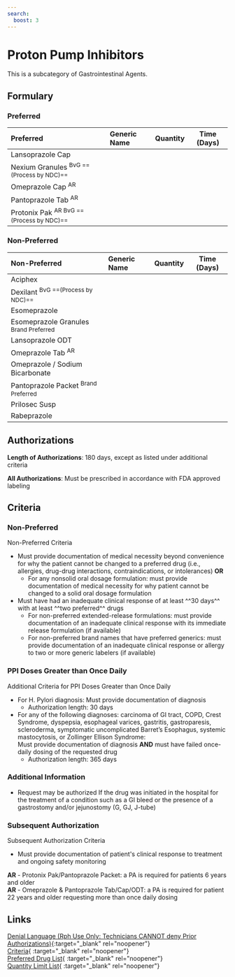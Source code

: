 ```yaml
---
search:
  boost: 3
---
```


# Proton Pump Inhibitors

This is a subcategory of Gastrointestinal Agents.

## Formulary

### Preferred

| Preferred                      | Generic Name | Quantity | Time (Days) |
|:-------------------------------|:-------------|:--------:|:-----------:|
| Lansoprazole Cap               |              |          |             |
| Nexium Granules <sup>BvG  ==(Process by NDC)==</sup> |              |          |             |
| Omeprazole Cap <sup>AR</sup>   |              |          |             |
| Pantoprazole Tab <sup>AR</sup> |              |          |             |
| Protonix Pak <sup>AR BvG  ==(Process by NDC)==</sup> |              |          |             |

### Non-Preferred

| Non-Preferred                                                                                            | Generic Name | Quantity | Time (Days) |
|:---------------------------------------------------------------------------------------------------------|:-------------|:--------:|:-----------:|
| Aciphex                                                                                                  |              |          |             |
| Dexilant <sup>BvG  ==(Process by NDC)==</sup>                                                                                  |              |          |             |
| Esomeprazole                                                                                             |              |          |             |
| <span title = "Brand Preferred: Nexium Granules">Esomeprazole Granules</span> <sup>Brand Preferred</sup> |              |          |             |
| Lansoprazole ODT                                                                                         |              |          |             |
| Omeprazole Tab <sup>AR</sup>                                                                             |              |          |             |
| Omeprazole / Sodium Bicarbonate                                                                          |              |          |             |
| <span title = "Brand Preferred: Protonix Pak">Pantoprazole Packet</span> <sup>Brand Preferred</sup>      |              |          |             |
| Prilosec Susp                                                                                            |              |          |             |
| Rabeprazole                                                                                              |              |          |             |

## Authorizations 

**Length of Authorizations**: 180 days, except as listed under additional criteria

**All Authorizations**: Must be prescribed in accordance with FDA approved labeling

## Criteria

### Non-Preferred

Non-Preferred Criteria

- Must provide documentation of medical necessity beyond convenience for why the patient cannot be changed to a preferred drug (i.e., allergies, drug-drug interactions, contraindications, or intolerances) **OR**
    - For any nonsolid oral dosage formulation: must provide documentation of medical necessity for why patient cannot be changed to a solid oral dosage formulation
- Must have had an inadequate clinical response of at least ^^30 days^^ with at least ^^two preferred^^ drugs
    - For non-preferred extended-release formulations: must provide documentation of an inadequate clinical response with its immediate release formulation (if available)
    - For non-preferred brand names that have preferred generics: must provide documentation of an inadequate clinical response or allergy to two or more generic labelers (if available)

### PPI Doses Greater than Once Daily

Additional Criteria for PPI Doses Greater than Once Daily

- For H. Pylori diagnosis: Must provide documentation of diagnosis
    - Authorization length: 30 days
- For any of the following diagnoses: carcinoma of GI tract, COPD, Crest Syndrome, dyspepsia, esophageal varices, gastritis, gastroparesis, scleroderma, symptomatic uncomplicated Barret’s Esophagus, systemic mastocytosis, or Zollinger Ellison Syndrome: </br> Must provide documentation of diagnosis **AND** must have failed once-daily dosing of the requested drug
    - Authorization length: 365 days

### Additional Information

- Request may be authorized If the drug was initiated in the hospital for the treatment of a condition such as a GI bleed or the presence of a gastrostomy and/or jejunostomy (G, GJ, J-tube)

### Subsequent Authorization 

Subsequent Authorization Criteria

- Must provide documentation of patient's clinical response to treatment and ongoing safety monitoring

**AR** - Protonix Pak/Pantoprazole Packet: a PA is required for patients 6 years and older </br>
**AR** - Omeprazole & Pantoprazole Tab/Cap/ODT: a PA is required for patient 22 years and older requesting more than once daily dosing

## Links

[Denial Language (Rph Use Only: Technicians CANNOT deny Prior Authorizations)](https://mygainwell-my.sharepoint.com.mcas.ms/:w:/r/personal/rachel_carpenter_gainwelltechnologies_com/_layouts/15/Doc.aspx?sourcedoc=%7BE78364D9-082C-41C5-9902-8F8AC94900ED%7D&file=Denial%20Language%20Updated%2002062023.docx&mobileredirect=true&action=embedview&wdStartOn=57&cid=f4472ece-6d4f-4694-b0c5-c150a2f53fea){:target="_blank" rel="noopener"} </br>
[Criteria](https://medicaid.ohio.gov/static/PHM/drug-coverage/20230701+UPDL+Criteria+_v1_FINAL.approved.pdf#page=69){ :target="_blank" rel="noopener"} </br>
[Preferred Drug List](https://medicaid.ohio.gov/static/PHM/drug-coverage/20230701_UPDL_FINAL_ODM.approved.v2.pdf#page=24){ :target="_blank" rel="noopener"} </br>
[Quantity Limit List](https://pharmacy.medicaid.ohio.gov/sites/default/files/20230101_Ohio_Medicaid_Quantity_Document_APPROVED.pdf){ :target="_blank" rel="noopener"}
